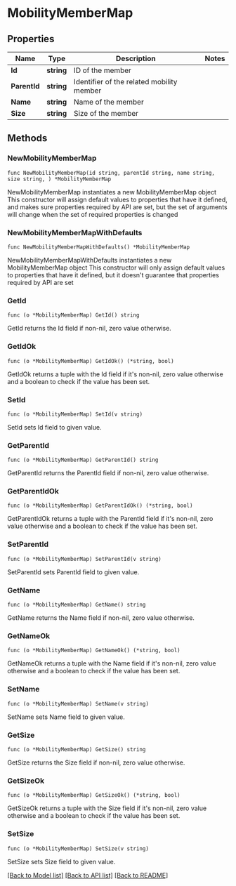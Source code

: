 # MobilityMemberMap

## Properties

Name | Type | Description | Notes
------------ | ------------- | ------------- | -------------
**Id** | **string** | ID of the member | 
**ParentId** | **string** | Identifier of the related mobility member | 
**Name** | **string** | Name of the member | 
**Size** | **string** | Size of the member | 

## Methods

### NewMobilityMemberMap

`func NewMobilityMemberMap(id string, parentId string, name string, size string, ) *MobilityMemberMap`

NewMobilityMemberMap instantiates a new MobilityMemberMap object
This constructor will assign default values to properties that have it defined,
and makes sure properties required by API are set, but the set of arguments
will change when the set of required properties is changed

### NewMobilityMemberMapWithDefaults

`func NewMobilityMemberMapWithDefaults() *MobilityMemberMap`

NewMobilityMemberMapWithDefaults instantiates a new MobilityMemberMap object
This constructor will only assign default values to properties that have it defined,
but it doesn't guarantee that properties required by API are set

### GetId

`func (o *MobilityMemberMap) GetId() string`

GetId returns the Id field if non-nil, zero value otherwise.

### GetIdOk

`func (o *MobilityMemberMap) GetIdOk() (*string, bool)`

GetIdOk returns a tuple with the Id field if it's non-nil, zero value otherwise
and a boolean to check if the value has been set.

### SetId

`func (o *MobilityMemberMap) SetId(v string)`

SetId sets Id field to given value.


### GetParentId

`func (o *MobilityMemberMap) GetParentId() string`

GetParentId returns the ParentId field if non-nil, zero value otherwise.

### GetParentIdOk

`func (o *MobilityMemberMap) GetParentIdOk() (*string, bool)`

GetParentIdOk returns a tuple with the ParentId field if it's non-nil, zero value otherwise
and a boolean to check if the value has been set.

### SetParentId

`func (o *MobilityMemberMap) SetParentId(v string)`

SetParentId sets ParentId field to given value.


### GetName

`func (o *MobilityMemberMap) GetName() string`

GetName returns the Name field if non-nil, zero value otherwise.

### GetNameOk

`func (o *MobilityMemberMap) GetNameOk() (*string, bool)`

GetNameOk returns a tuple with the Name field if it's non-nil, zero value otherwise
and a boolean to check if the value has been set.

### SetName

`func (o *MobilityMemberMap) SetName(v string)`

SetName sets Name field to given value.


### GetSize

`func (o *MobilityMemberMap) GetSize() string`

GetSize returns the Size field if non-nil, zero value otherwise.

### GetSizeOk

`func (o *MobilityMemberMap) GetSizeOk() (*string, bool)`

GetSizeOk returns a tuple with the Size field if it's non-nil, zero value otherwise
and a boolean to check if the value has been set.

### SetSize

`func (o *MobilityMemberMap) SetSize(v string)`

SetSize sets Size field to given value.



[[Back to Model list]](../README.md#documentation-for-models) [[Back to API list]](../README.md#documentation-for-api-endpoints) [[Back to README]](../README.md)


